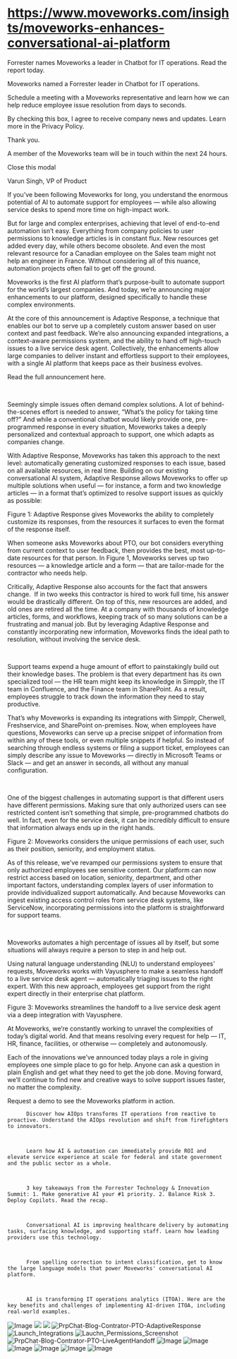 # https://www.moveworks.com/insights/moveworks-enhances-conversational-ai-platform

Forrester names Moveworks a leader in Chatbot for IT operations. Read the report today.

Moveworks named a Forrester leader in Chatbot for IT operations. 

Schedule a meeting with a Moveworks representative and learn how we can help reduce employee issue resolution from days to seconds.

By checking this box, I agree to receive company news and updates. Learn more in the Privacy Policy.

Thank you.

A member of the Moveworks team will be in touch within the next 24 hours.



  Close this modal
  



Varun Singh, VP of Product


If you’ve been following Moveworks for long, you understand the enormous potential of AI to automate support for employees — while also allowing service desks to spend more time on high-impact work. 

But for large and complex enterprises, achieving that level of end-to-end automation isn’t easy. Everything from company policies to user permissions to knowledge articles is in constant flux. New resources get added every day, while others become obsolete. And even the most relevant resource for a Canadian employee on the Sales team might not help an engineer in France. Without considering all of this nuance, automation projects often fail to get off the ground.

Moveworks is the first AI platform that’s purpose-built to automate support for the world’s largest companies. And today, we’re announcing major enhancements to our platform, designed specifically to handle these complex environments. 

At the core of this announcement is Adaptive Response, a technique that enables our bot to serve up a completely custom answer based on user context and past feedback. We’re also announcing expanded integrations, a context-aware permissions system, and the ability to hand off high-touch issues to a live service desk agent. Collectively, the enhancements allow large companies to deliver instant and effortless support to their employees, with a single AI platform that keeps pace as their business evolves.

Read the full announcement here.

 

Seemingly simple issues often demand complex solutions. A lot of behind-the-scenes effort is needed to answer, “What’s the policy for taking time off?” And while a conventional chatbot would likely provide one, pre-programmed response in every situation, Moveworks takes a deeply personalized and contextual approach to support, one which adapts as companies change.

With Adaptive Response, Moveworks has taken this approach to the next level: automatically generating customized responses to each issue, based on all available resources, in real time. Building on our existing conversational AI system, Adaptive Response allows Moveworks to offer up multiple solutions when useful — for instance, a form and two knowledge articles — in a format that’s optimized to resolve support issues as quickly as possible:

Figure 1: Adaptive Response gives Moveworks the ability to completely customize its responses, from the resources it surfaces to even the format of the response itself.

When someone asks Moveworks about PTO, our bot considers everything from current context to user feedback, then provides the best, most up-to-date resources for that person. In Figure 1, Moveworks serves up two resources — a knowledge article and a form — that are tailor-made for the contractor who needs help.    

Critically, Adaptive Response also accounts for the fact that answers change.  If in two weeks this contractor is hired to work full time, his answer would be drastically different. On top of this, new resources are added, and old ones are retired all the time. At a company with thousands of knowledge articles, forms, and workflows, keeping track of so many solutions can be a frustrating and manual job. But by leveraging Adaptive Response and constantly incorporating new information, Moveworks finds the ideal path to resolution, without involving the service desk.

 

Support teams expend a huge amount of effort to painstakingly build out their knowledge bases. The problem is that every department has its own specialized tool — the HR team might keep its knowledge in Simpplr, the IT team in Confluence, and the Finance team in SharePoint. As a result, employees struggle to track down the information they need to stay productive. 

That’s why Moveworks is expanding its integrations with Simpplr, Cherwell, Freshservice, and SharePoint on-premises. Now, when employees have questions, Moveworks can serve up a precise snippet of information from within any of these tools, or even multiple snippets if helpful. So instead of searching through endless systems or filing a support ticket, employees can simply describe any issue to Moveworks — directly in Microsoft Teams or Slack — and get an answer in seconds, all without any manual configuration.



 

One of the biggest challenges in automating support is that different users have different permissions. Making sure that only authorized users can see restricted content isn’t something that simple, pre-programmed chatbots do well. In fact, even for the service desk, it can be incredibly difficult to ensure that information always ends up in the right hands.



Figure 2: Moveworks considers the unique permissions of each user, such as their position, seniority, and employment status.

As of this release, we’ve revamped our permissions system to ensure that only authorized employees see sensitive content. Our platform can now restrict access based on location, seniority, department, and other important factors, understanding complex layers of user information to provide individualized support automatically. And because Moveworks can ingest existing access control roles from service desk systems, like ServiceNow, incorporating permissions into the platform is straightforward for support teams.

 

Moveworks automates a high percentage of issues all by itself, but some situations will always require a person to step in and help out. 

Using natural language understanding (NLU) to understand employees' requests, Moveworks works with Vayusphere to make a seamless handoff to a live service desk agent — automatically triaging issues to the right expert. With this new approach, employees get support from the right expert directly in their enterprise chat platform. 



Figure 3: Moveworks streamlines the handoff to a live service desk agent via a deep integration with Vayusphere.

At Moveworks, we’re constantly working to unravel the complexities of today’s digital world. And that means resolving every request for help — IT, HR, finance, facilities, or otherwise — completely and autonomously.

Each of the innovations we’ve announced today plays a role in giving employees one simple place to go for help. Anyone can ask a question in plain English and get what they need to get the job done. Moving forward, we’ll continue to find new and creative ways to solve support issues faster, no matter the complexity.

Request a demo to see the Moveworks platform in action.


          Discover how AIOps transforms IT operations from reactive to proactive. Understand the AIOps revolution and shift from firefighters to innovators.
        


          Learn how AI & automation can immediately provide ROI and elevate service experience at scale for federal and state government and the public sector as a whole.
        


          3 key takeaways from the Forrester Technology & Innovation Summit: 1. Make generative AI your #1 priority. 2. Balance Risk 3. Deploy Copilots. Read the recap.
        


          Conversational AI is improving healthcare delivery by automating tasks, surfacing knowledge, and supporting staff. Learn how leading providers use this technology.
        


          From spelling correction to intent classification, get to know the large language models that power Moveworks' conversational AI platform.
        


          AI is transforming IT operations analytics (ITOA). Here are the key benefits and challenges of implementing AI-driven ITOA, including real-world examples.
        



![Image](https://www.moveworks.com/hubfs/img/site/qr-demo.png)
![](https://www.moveworks.com/hubfs/Launch_Featured_Image.jpeg)
![](https://www.moveworks.com/hubfs/Launch_Featured_Image.jpeg)
![PrpChat-Blog-Contrator-PTO-AdaptiveResponse](https://www.moveworks.com/hs-fs/hubfs/PrpChat-Blog-Contrator-PTO-AdaptiveResponse.png?noresize&width=400&name=PrpChat-Blog-Contrator-PTO-AdaptiveResponse.png)
![Launch_Integrations](https://www.moveworks.com/hs-fs/hubfs/Launch_Integrations.png?noresize&width=1600&name=Launch_Integrations.png)
![Lauchn_Permissions_Screenshot](https://www.moveworks.com/hs-fs/hubfs/Lauchn_Permissions_Screenshot.png?noresize&width=1600&name=Lauchn_Permissions_Screenshot.png)
![PrpChat-Blog-Contrator-PTO-LiveAgentHandoff](https://www.moveworks.com/hs-fs/hubfs/PrpChat-Blog-Contrator-PTO-LiveAgentHandoff.png?noresize&width=400&name=PrpChat-Blog-Contrator-PTO-LiveAgentHandoff.png)
![Image](https://www.moveworks.com/hs-fs/hubfs/AIOps-featured-image.png?length=50&name=AIOps-featured-image.png)
![Image](https://www.moveworks.com/hs-fs/hubfs/Public-Sector-Convo-AI.png?length=50&name=Public-Sector-Convo-AI.png)
![Image](https://www.moveworks.com/hs-fs/hubfs/Forrester%20T%26I%20%281%29.png?length=50&name=Forrester%20T&I%20%281%29.png)
![Image](https://www.moveworks.com/hs-fs/hubfs/healthcare-test.png?length=50&name=healthcare-test.png)
![Image](https://www.moveworks.com/hs-fs/hubfs/Moveworks_LLM_Feature.png?length=50&name=Moveworks_LLM_Feature.png)
![Image](https://www.moveworks.com/hs-fs/hubfs/ITOA_feature.png?length=50&name=ITOA_feature.png)
